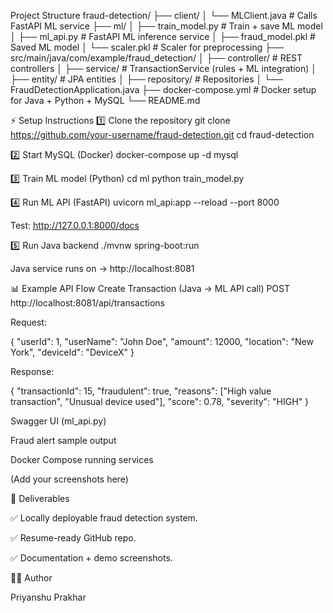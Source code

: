 Project Structure
fraud-detection/
├── client/
│   └── MLClient.java       # Calls FastAPI ML service
├── ml/
│   ├── train_model.py      # Train + save ML model
│   ├── ml_api.py           # FastAPI ML inference service
│   ├── fraud_model.pkl     # Saved ML model
│   └── scaler.pkl          # Scaler for preprocessing
├── src/main/java/com/example/fraud_detection/
│   ├── controller/         # REST controllers
│   ├── service/            # TransactionService (rules + ML integration)
│   ├── entity/             # JPA entities
│   ├── repository/         # Repositories
│   └── FraudDetectionApplication.java
├── docker-compose.yml      # Docker setup for Java + Python + MySQL
└── README.md

⚡ Setup Instructions
1️⃣ Clone the repository
git clone https://github.com/your-username/fraud-detection.git
cd fraud-detection

2️⃣ Start MySQL (Docker)
docker-compose up -d mysql

3️⃣ Train ML model (Python)
cd ml
python train_model.py

4️⃣ Run ML API (FastAPI)
uvicorn ml_api:app --reload --port 8000


Test: http://127.0.0.1:8000/docs

5️⃣ Run Java backend
./mvnw spring-boot:run


Java service runs on → http://localhost:8081

📊 Example API Flow
Create Transaction (Java → ML API call)
POST http://localhost:8081/api/transactions


Request:

{
  "userId": 1,
  "userName": "John Doe",
  "amount": 12000,
  "location": "New York",
  "deviceId": "DeviceX"
}


Response:

{
  "transactionId": 15,
  "fraudulent": true,
  "reasons": ["High value transaction", "Unusual device used"],
  "score": 0.78,
  "severity": "HIGH"
}



Swagger UI (ml_api.py)

Fraud alert sample output

Docker Compose running services

(Add your screenshots here)

📄 Deliverables

✅ Locally deployable fraud detection system.

✅ Resume-ready GitHub repo.

✅ Documentation + demo screenshots.

👨‍💻 Author

Priyanshu Prakhar

